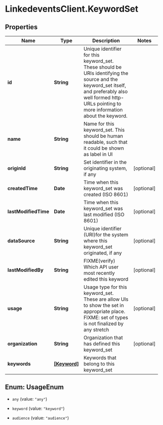 # LinkedeventsClient.KeywordSet

## Properties
Name | Type | Description | Notes
------------ | ------------- | ------------- | -------------
**id** | **String** | Unique identifier for this keyword_set. These should be URIs identifying the source and the keyword_set itself, and preferably also well formed http-URLs pointing to more information about the keyword. | 
**name** | **String** | Name for this keyword_set. This should be human readable, such that it could be shown as label in UI | 
**originId** | **String** | Set identifier in the originating system, if any | [optional] 
**createdTime** | **Date** | Time when this keyword_set was created (ISO 8601) | [optional] 
**lastModifiedTime** | **Date** | Time when this keyword_set was last modified (ISO 8601) | [optional] 
**dataSource** | **String** | Unique identifier (URI)for the system where this keyword_set originated, if any | [optional] 
**lastModifiedBy** | **String** | FIXME(verify) Which API user most recently edited this keyword | [optional] 
**usage** | **String** | Usage type for this keyword_set. These are allow UIs to show the set in appropriate place. FIXME: set of types is not finalized by any stretch | [optional] 
**organization** | **String** | Organization that has defined this keyword_set | [optional] 
**keywords** | [**[Keyword]**](Keyword.md) | Keywords that belong to this keyword_set | 


<a name="UsageEnum"></a>
## Enum: UsageEnum


* `any` (value: `"any"`)

* `keyword` (value: `"keyword"`)

* `audience` (value: `"audience"`)




